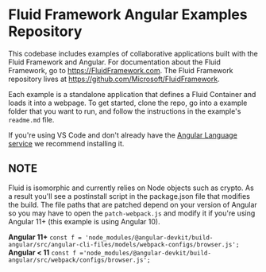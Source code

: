 # Fluid Framework Angular Examples Repository

This codebase includes examples of collaborative applications built with the Fluid Framework and Angular. For documentation about the Fluid Framework, go to https://FluidFramework.com. The Fluid Framework repository lives at https://github.com/Microsoft/FluidFramework.

Each example is a standalone application that defines a Fluid Container and loads it into a webpage. To get started, clone the repo, go into a
example folder that you want to run, and follow the instructions in the example's `readme.md` file.

If you're using VS Code and don't already have the [Angular Language service](https://marketplace.visualstudio.com/items?itemName=Angular.ng-template) we recommend installing it.

## NOTE

Fluid is isomorphic and currently relies on Node objects such as crypto. As a result you'll see a postinstall script in the package.json file that modifies the build. The file paths that are patched depend on your version of Angular so you may have to open the `patch-webpack.js` and modify it if you're using Angular 11+ (this example is using Angular 10).

**Angular 11+**     `const f = 'node_modules/@angular-devkit/build-angular/src/angular-cli-files/models/webpack-configs/browser.js';`
**Angular < 11**    `const f ='node_modules/@angular-devkit/build-angular/src/webpack/configs/browser.js';`

